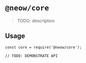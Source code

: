 # `@neow/core`

> TODO: description

## Usage

```
const core = require('@neow/core');

// TODO: DEMONSTRATE API
```
